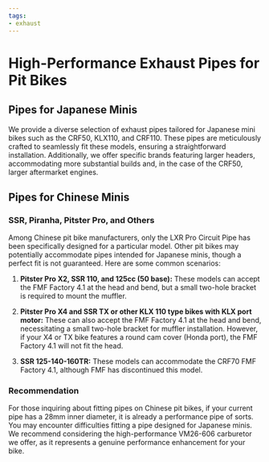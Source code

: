 ```yaml
---
tags:
- exhaust
---
```


# High-Performance Exhaust Pipes for Pit Bikes

## Pipes for Japanese Minis

We provide a diverse selection of exhaust pipes tailored for Japanese mini bikes such as the CRF50, KLX110, and CRF110. These pipes are meticulously crafted to seamlessly fit these models, ensuring a straightforward installation. Additionally, we offer specific brands featuring larger headers, accommodating more substantial builds and, in the case of the CRF50, larger aftermarket engines.

## Pipes for Chinese Minis

### SSR, Piranha, Pitster Pro, and Others

Among Chinese pit bike manufacturers, only the LXR Pro Circuit Pipe has been specifically designed for a particular model. Other pit bikes may potentially accommodate pipes intended for Japanese minis, though a perfect fit is not guaranteed. Here are some common scenarios:

1. **Pitster Pro X2, SSR 110, and 125cc (50 base):** These models can accept the FMF Factory 4.1 at the head and bend, but a small two-hole bracket is required to mount the muffler.

2. **Pitster Pro X4 and SSR TX or other KLX 110 type bikes with KLX port motor:** These can also accept the FMF Factory 4.1 at the head and bend, necessitating a small two-hole bracket for muffler installation. However, if your X4 or TX bike features a round cam cover (Honda port), the FMF Factory 4.1 will not fit the head.

3. **SSR 125-140-160TR:** These models can accommodate the CRF70 FMF Factory 4.1, although FMF has discontinued this model.

### Recommendation

For those inquiring about fitting pipes on Chinese pit bikes, if your current pipe has a 28mm inner diameter, it is already a performance pipe of sorts. You may encounter difficulties fitting a pipe designed for Japanese minis. We recommend considering the high-performance VM26-606 carburetor we offer, as it represents a genuine performance enhancement for your bike.
